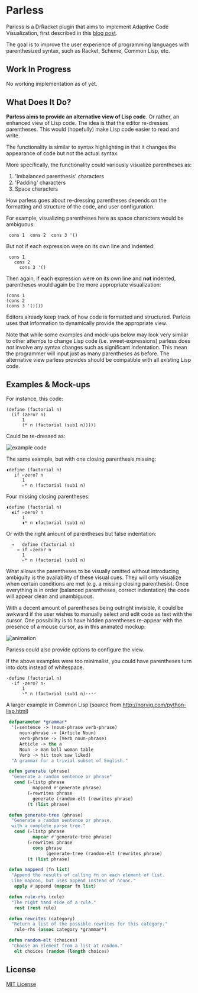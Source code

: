 # Parless
Parless is a DrRacket plugin that aims to implement Adaptive Code Visualization, first described in this [blog post](https://benhsz.github.io/my-answer-to-the-parenthesis-problem/). 

The goal is to improve the user experience of programming languages with parenthesized syntax, such as Racket, Scheme, Common Lisp, etc.

## Work In Progress
No working implementation as of yet.

## What Does It Do?

__Parless aims to provide an alternative view of Lisp code__. Or rather, an enhanced view of Lisp code. The idea is that the editor re-dresses parentheses. This would (hopefully) make Lisp code easier to read and write. 

The functionality is similar to syntax highlighting in that it changes the appearance of code but not the actual syntax.

More specifically, the functionality could variously visualize parentheses as:

1. 'Imbalanced parenthesis' characters
2. 'Padding' characters
3. Space characters

How parless goes about re-dressing parentheses depends on the formatting and structure of the code, and user configuration.

For example, visualizing parentheses here as space characters would be ambiguous:

```racket
 cons 1  cons 2  cons 3 '()
 ```
 
 But not if each expression were on its own line and indented:
 
 ```racket
  cons 1
    cons 2
      cons 3 '()
```

Then again, if each expression were on its own line and __not__ indented, parentheses would again be the more appropriate visualization:

```racket
(cons 1
(cons 2
(cons 3 '())))
```

Editors already keep track of how code is formatted and structured. Parless uses that information to dynamically provide the appropriate view.

Note that while some examples and mock-ups below may look very similar to other attemps to change Lisp code (i.e. sweet-expressions) parless does *not* involve any syntax changes such as significant indentation. This mean the programmer will input just as many parentheses as before. The alternative view parless provides should be compatible with all existing Lisp code.

## Examples & Mock-ups

For instance, this code:

```racket
(define (factorial n)
  (if (zero? n)
      1
      (* n (factorial (sub1 n)))))
```
Could be re-dressed as:

![example code](https://benhsz.github.io/images/parless/parless.png)

The same example, but with one closing parenthesis missing:

```racket
◖define (factorial n)
   if ▹zero? n
      1
      ▹* n (factorial (sub1 n)
```
Four missing closing parentheses:

```racket
◖define (factorial n)
  ◖if ▹zero? n
      1
      ◖* n ◖factorial (sub1 n)
```
Or with the right amount of parentheses but false indentation:

```racket
  →   define (factorial n)
    → if ▹zero? n
      1
      ▹* n (factorial (sub1 n)
```

What allows the parentheses to be visually omitted without introducing ambiguity is the availability of these visual cues. They will only visualize when certain conditions are met (e.g. a missing closing parenthesis). Once everything is in order (balanced parentheses, correct indentation) the code will appear clean and unambiguous.

With a decent amount of parentheses being outright invisible, it could be awkward if the user wishes to manually select and edit code as text with the cursor. One possibility is to have hidden parentheses re-appear with the presence of a mouse cursor, as in this animated mockup:

![animation](https://benhsz.github.io/images/parless/mouse-over.gif)

Parless could also provide options to configure the view. 

If the above examples were too minimalist, you could have parentheses turn into dots instead of whitespace.

```racket
·define (factorial n)
  ·if ·zero? n·
      1
      ·* n (factorial (sub1 n)····
```

A larger example in Common Lisp (source from http://norvig.com/python-lisp.html)

```lisp
 defparameter *grammar*
  '(▹sentence -> (noun-phrase verb-phrase)
     noun-phrase -> (Article Noun)
     verb-phrase -> (Verb noun-phrase)
     Article -> the a
     Noun -> man ball woman table
     Verb -> hit took saw liked)
  "A grammar for a trivial subset of English."

 defun generate (phrase)
  "Generate a random sentence or phrase"
   cond (▹listp phrase
          mappend #'generate phrase)
        (▹rewrites phrase
          generate (random-elt (rewrites phrase)
        (t (list phrase)

 defun generate-tree (phrase)
  "Generate a random sentence or phrase,
  with a complete parse tree."
   cond (▹listp phrase
          mapcar #'generate-tree phrase)
        (▹rewrites phrase
          cons phrase
               (generate-tree (random-elt (rewrites phrase)
        (t (list phrase)

 defun mappend (fn list)
  "Append the results of calling fn on each element of list.
  Like mapcon, but uses append instead of nconc."
   apply #'append (mapcar fn list)

 defun rule-rhs (rule)
  "The right hand side of a rule."
   rest (rest rule)

 defun rewrites (category)
  "Return a list of the possible rewrites for this category."
   rule-rhs (assoc category *grammar*)

 defun random-elt (choices)
  "Choose an element from a list at random."
   elt choices (random (length choices)
  ```

## License
[MIT License](LICENSE)
